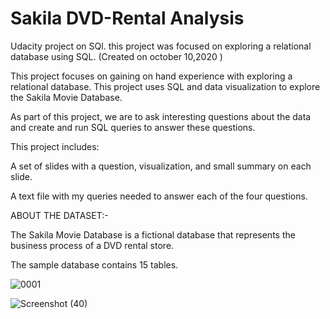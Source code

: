 # Sakila DVD-Rental Analysis

Udacity project on SQl. this project was focused on exploring a relational database using SQL. (Created on october 10,2020 )

This project focuses on gaining on hand experience with exploring a relational database. This project uses SQL and data visualization to explore the Sakila Movie Database. 

As part of this project, we are to ask interesting questions about the data and create and run SQL queries to answer these questions.

This project includes:

A set of slides with a question, visualization, and small summary on each slide.

A text file with my queries needed to answer each of the four questions.

ABOUT THE DATASET:-

The Sakila Movie Database is a fictional database that represents the business process of a DVD rental store. 

The sample database contains 15 tables.

![0001](https://user-images.githubusercontent.com/70141707/128670477-5d763b10-accc-4f6e-8bea-0a5cdd6625ce.jpg)

![Screenshot (40)](https://user-images.githubusercontent.com/70141707/128670958-7a88676d-9161-490c-a655-b357a3f98c6e.png)



